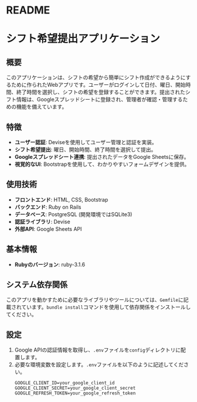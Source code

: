 # README

# シフト希望提出アプリケーション

## 概要
このアプリケーションは、シフトの希望から簡単にシフト作成ができるようにするために作られたWebアプリです。ユーザーがログインして日付、曜日、開始時間、終了時間を選択し、シフトの希望を登録することができます。提出されたシフト情報は、Googleスプレッドシートに登録され、管理者が確認・管理するための機能を備えています。

## 特徴
- **ユーザー認証**: Deviseを使用してユーザー管理と認証を実装。
- **シフト希望提出**: 曜日、開始時間、終了時間を選択して提出。
- **Googleスプレッドシート連携**: 提出されたデータをGoogle Sheetsに保存。
- **視覚的なUI**: Bootstrapを使用して、わかりやすいフォームデザインを提供。

## 使用技術
- **フロントエンド**: HTML, CSS, Bootstrap
- **バックエンド**: Ruby on Rails
- **データベース**: PostgreSQL (開発環境ではSQLite3)
- **認証ライブラリ**: Devise
- **外部API**: Google Sheets API

## 基本情報
- **Rubyのバージョン**: ruby-3.1.6

## システム依存関係
このアプリを動かすために必要なライブラリやツールについては、`Gemfile`に記載されています。`bundle install`コマンドを使用して依存関係をインストールしてください。

## 設定
1. Google APIの認証情報を取得し、`.env`ファイルを`config`ディレクトリに配置します。
2. 必要な環境変数を設定します。`.env`ファイルを以下のように記述してください。
   ```dotenv
   GOOGLE_CLIENT_ID=your_google_client_id
   GOOGLE_CLIENT_SECRET=your_google_client_secret
   GOOGLE_REFRESH_TOKEN=your_google_refresh_token
